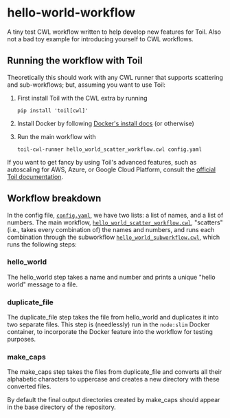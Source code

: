 # hello-world-workflow

A tiny test CWL workflow written to help develop new features for Toil.
Also not a bad toy example for introducing yourself to CWL workflows.

## Running the workflow with Toil

Theoretically this should work with any CWL runner that supports
scattering and sub-workflows; but, assuming you want to use Toil:

1. First install Toil with the CWL extra by running

    ```
    pip install 'toil[cwl]'
    ```

2. Install Docker by following [Docker's install docs](https://docs.docker.com/install/overview/) (or otherwise)

3. Run the main workflow with

    ```
    toil-cwl-runner hello_world_scatter_workflow.cwl config.yaml
    ```

If you want to get fancy by using Toil's advanced features, such as
autoscaling for AWS, Azure, or Google Cloud Platform, consult the
[official Toil documentation](http://toil.readthedocs.io/).

## Workflow breakdown

In the config file, [`config.yaml`](config.yaml), we have two lists: a
list of names, and a list of numbers. The main workflow,
[`hello_world_scatter_workflow.cwl`](hello_world_scatter_workflow.cwl),
"scatters" (i.e., takes every combination of) the names and numbers, and
runs each combination through the subworkflow
[`hello_world_subworkflow.cwl`](hello_world_subworkflow.cwl), which runs
the following steps:

### hello_world

The hello_world step takes a name and number and prints a unique "hello
world" message to a file.

### duplicate_file

The duplicate_file step takes the file from hello_world and duplicates
it into two separate files. This step is (needlessly) run in the
`node:slim` Docker container, to incorporate the Docker feature into the
workflow for testing purposes.

### make_caps

The make_caps step takes the files from duplicate_file and converts all
their alphabetic characters to uppercase and creates a new directory
with these converted files.

By default the final output directories created by make_caps should
appear in the base directory of the repository.
